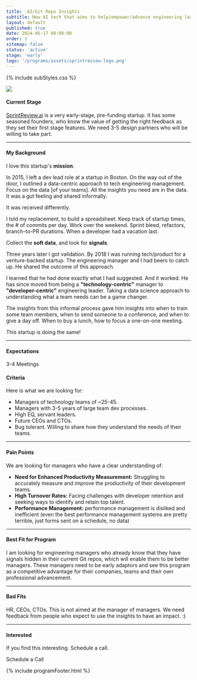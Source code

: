 ```yaml
---
title:  AI/Git Repo Insights
subtitle: New AI tech that aims to help/empower/advance engineering leaders see deeper into their teams, via data locked in their commits.
layout: default
published: true
date: 2024-06-17 00:00:00
order: 1
sitemap: false
status: 'active'
stage: 'early'
logo: '/programs/assets/sprintreview-logo.png'
---
```


{% include subStyles.css %}

<img src="/programs/assets/sprintreview-banner.png" class="img-fluid img-thumbnail">

#### Current Stage
[SprintReview.ai](https://SprintReview.ai) is a very early-stage, pre-funding startup. It has some seasoned founders, who know the value
of getting the right feedback as they set their first stage features. We need 3-5 design partners
who will be willing to take part.

---
#### My Background
I love this startup's <b>mission</b>.

In 2015, I left a dev lead role at a startup in Boston. On the way out of the door, I outlined a
data-centric approach to tech engineering management. Focus on the data [of your teams]. All the
insights you need are in the data. It was a gut feeling and shared informally.

It was received differently.

I told my replacement, to build a spreadsheet. Keep track of startup times, the # of commits per day. Work
over the weekend. Sprint bleed, refactors, branch-to-PR durations. When a developer had a vacation last.

Collect the <b>soft data</b>, and look for <b>signals</b>.

Three years later I got validation. By 2018 I was running tech/product for a venture-backed
startup. The engineering manager and I had beers to catch up. He shared the outcome of this
approach.

I learned that he had done exactly what I had suggested. And it worked. He has since moved
from being a <b>"technology-centric"</b> manager to <b>"developer-centric"</b> engineering leader. Taking a data science
approach to understanding what a team needs can be a game changer.

The insights from this informal process gave him insights into when to train some team
members, when to send someone to a conference, and when to give a day off. When to buy a lunch, how 
to focus a one-on-one meeting.

This startup is doing the same!

---
#### Expectations
3-4 Meetings

#### Criteria
Here is what we are looking for:
- Managers of technology teams of ~25-45.
- Managers with 3-5 years of large team dev processes.
- High EQ, servant leaders.
- Future CEOs and CTOs.
- Bug tolerant. Willing to share how they understand the needs of their teams.

--- 
#### Pain Points
We are looking for managers who have a clear understanding of:
- <b>Need for Enhanced Productivity Measurement:</b> Struggling to accurately measure and improve the productivity of their development teams.
- <b>High Turnover Rates:</b> Facing challenges with developer retention and seeking ways to identify and retain top talent.
- <b>Performance Management:</b> performance management is disliked and inefficient (even the best performance management systems are pretty terrible, just forms sent on a schedule, no data)

---
#### Best Fit for Program
I am looking for engineering managers who already know that they have signals hidden in
their current Git repos, which will enable them to be better managers. These managers need to
be early adaptors and see this program as a competitive advantage for their companies, teams and their
own professional advancement.

---
#### Bad Fits
HR, CEOs, CTOs. This is not aimed at the manager of managers. We need feedback from people
who expect to use the insights to have an impact. :)

---
#### Interested
If you find this interesting. Schedule a call.

<a class="btn btn-lg btn-success" target="calendly" onclick="Calendly.initPopupWidget({url: 'https://calendly.com/stephan-smith/design-programs'});return false;">
Schedule a Call
</a>


{% include programFooter.html %}

